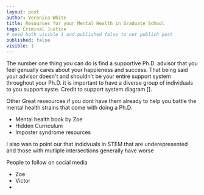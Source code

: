 ```yaml
---
layout: post
author: Veronica White
title: Resources for your Mental Health in Graduate School
tags: Criminal Justice
# need both visible 1 and published false to not publish post
published: false
visible: 1
---
```


The number one thing you can do is find a supportive Ph.D. advisor that you feel genually cares about your happieness and success. That being said your advisor doesn't and shouldn't be your entire support system throughout your Ph.D. it is important to have a diverse group of individuals to you support syste. Credit to support system diagram [].

Other Great reseources if you dont have them already to help you battle the mental health strains that come with doing a Ph.D.
- Mental health book by  Zoe
- Hidden Curriculum
- Imposter syndrome resources

I also wan to point our that indidvuals in STEM that are underepresented and those with mutliple intersections generally have worse 

People to follow on social media
- Zoe 
- Victor
- 
